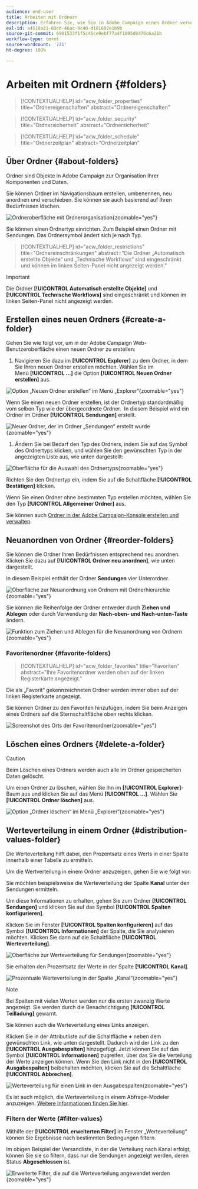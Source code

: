 ```yaml
---
audience: end-user
title: Arbeiten mit Ordnern
description: Erfahren Sie, wie Sie in Adobe Campaign einen Ordner verwalten.
exl-id: a4518a21-03cd-46ac-9c40-d181692e1b9b
source-git-commit: 6901533f1f5c45ce9ebf77a4f1095d8476c6a21b
workflow-type: tm+mt
source-wordcount: '721'
ht-degree: 100%

---
```


# Arbeiten mit Ordnern {#folders}

>[!CONTEXTUALHELP]
>id="acw_folder_properties"
>title="Ordnereigenschaften"
>abstract="Ordnereigenschaften"

>[!CONTEXTUALHELP]
>id="acw_folder_security"
>title="Ordnersicherheit"
>abstract="Ordnersicherheit"

>[!CONTEXTUALHELP]
>id="acw_folder_schedule"
>title="Ordnerzeitplan"
>abstract="Ordnerzeitplan"

## Über Ordner {#about-folders}

Ordner sind Objekte in Adobe Campaign zur Organisation Ihrer Komponenten und Daten.

Sie können Ordner im Navigationsbaum erstellen, umbenennen, neu anordnen und verschieben. Sie können sie auch basierend auf Ihren Bedürfnissen löschen.

![Ordneroberfläche mit Ordnerorganisation](assets/folders.png){zoomable="yes"}

Sie können einen Ordnertyp einrichten. Zum Beispiel einen Ordner mit Sendungen. Das Ordnersymbol ändert sich je nach Typ.

>[!CONTEXTUALHELP]
>id="acw_folder_restrictions"
>title="Ordnereinschränkungen"
>abstract="Die Ordner „Automatisch erstellte Objekte“ und „Technische Workflows“ sind eingeschränkt und können im linken Seiten-Panel nicht angezeigt werden."

>[!IMPORTANT]
>
>Die Ordner **[!UICONTROL Automatisch erstellte Objekte]** und **[!UICONTROL Technische Workflows]** sind eingeschränkt und können im linken Seiten-Panel nicht angezeigt werden.


## Erstellen eines neuen Ordners {#create-a-folder}

Gehen Sie wie folgt vor, um in der Adobe Campaign Web-Benutzeroberfläche einen neuen Ordner zu erstellen:

1. Navigieren Sie dazu im **[!UICONTROL Explorer]** zu dem Ordner, in dem Sie Ihren neuen Ordner erstellen möchten. Wählen Sie im Menü **[!UICONTROL …]** die Option **[!UICONTROL Neuen Ordner erstellen]** aus.

![Option „Neuen Ordner erstellen“ im Menü „Explorer“](assets/folder_create.png){zoomable="yes"}

Wenn Sie einen neuen Ordner erstellen, ist der Ordnertyp standardmäßig vom selben Typ wie der übergeordnete Ordner.  In diesem Beispiel wird ein Ordner im Ordner **[!UICONTROL Sendungen]** erstellt.

![Neuer Ordner, der im Ordner „Sendungen“ erstellt wurde](assets/folder_new.png){zoomable="yes"}

1. Ändern Sie bei Bedarf den Typ des Ordners, indem Sie auf das Symbol des Ordnertyps klicken, und wählen Sie den gewünschten Typ in der angezeigten Liste aus, wie unten dargestellt:

![Oberfläche für die Auswahl des Ordnertyps](assets/folder_type.png){zoomable="yes"}

Richten Sie den Ordnertyp ein, indem Sie auf die Schaltfläche **[!UICONTROL Bestätigen]** klicken.

Wenn Sie einen Ordner ohne bestimmten Typ erstellen möchten, wählen Sie den Typ **[!UICONTROL Allgemeiner Ordner]** aus.

Sie können auch [Ordner in der Adobe Campaign-Konsole erstellen und verwalten](https://experienceleague.adobe.com/de/docs/campaign/campaign-v8/config/configuration/folders-and-views).

## Neuanordnen von Ordner {#reorder-folders}

Sie können die Ordner Ihren Bedürfnissen entsprechend neu anordnen. Klicken Sie dazu auf **[!UICONTROL Ordner neu anordnen]**, wie unten dargestellt.

In diesem Beispiel enthält der Ordner **Sendungen** vier Unterordner.

![Oberfläche zur Neuanordnung von Ordnern mit Ordnerhierarchie](assets/folder-reorder.png){zoomable="yes"}

Sie können die Reihenfolge der Ordner entweder durch **Ziehen und Ablegen** oder durch Verwendung der **Nach-oben- und Nach-unten-Taste** ändern.

![Funktion zum Ziehen und Ablegen für die Neuanordnung von Ordnern](assets/folder-draganddrop.png){zoomable="yes"}

### Favoritenordner {#favorite-folders}

>[!CONTEXTUALHELP]
>id="acw_folder_favorites"
>title="Favoriten"
>abstract="Ihre Favoritenordner werden oben auf der linken Registerkarte angezeigt."

Die als „Favorit“ gekennzeichneten Ordner werden immer oben auf der linken Registerkarte angezeigt.

Sie können Ordner zu den Favoriten hinzufügen, indem Sie beim Anzeigen eines Ordners auf die Sternschaltfläche oben rechts klicken.

![Screenshot des Orts der Favoritenordner](assets/folders-favorite.png){zoomable="yes"}

## Löschen eines Ordners {#delete-a-folder}

>[!CAUTION]
>
>Beim Löschen eines Ordners werden auch alle im Ordner gespeicherten Daten gelöscht.

Um einen Ordner zu löschen, wählen Sie ihn im **[!UICONTROL Explorer]**-Baum aus und klicken Sie auf das Menü **[!UICONTROL …]**. Wählen Sie **[!UICONTROL Ordner löschen]** aus.

![Option „Ordner löschen“ im Menü „Explorer“](assets/folder_delete.png){zoomable="yes"}

## Werteverteilung in einem Ordner {#distribution-values-folder}

Die Werteverteilung hilft dabei, den Prozentsatz eines Werts in einer Spalte innerhalb einer Tabelle zu ermitteln.

Um die Wertverteilung in einem Ordner anzuzeigen, gehen Sie wie folgt vor:

Sie möchten beispielsweise die Werteverteilung der Spalte **Kanal** unter den Sendungen ermitteln.

Um diese Informationen zu erhalten, gehen Sie zum Ordner **[!UICONTROL Sendungen]** und klicken Sie auf das Symbol **[!UICONTROL Spalten konfigurieren]**.

Klicken Sie im Fenster **[!UICONTROL Spalten konfigurieren]** auf das Symbol **[!UICONTROL Informationen]** der Spalte, die Sie analysieren möchten. Klicken Sie dann auf die Schaltfläche **[!UICONTROL Werteverteilung]**.

![Oberfläche zur Werteverteilung für Sendungen](assets/values_deliveries.png){zoomable="yes"}

Sie erhalten den Prozentsatz der Werte in der Spalte **[!UICONTROL Kanal]**.

![Prozentuale Werteverteilung in der Spalte „Kanal“](assets/values_percentage.png){zoomable="yes"}

>[!NOTE]
>
>Bei Spalten mit vielen Werten werden nur die ersten zwanzig Werte angezeigt. Sie werden durch die Benachrichtigung **[!UICONTROL Teilladung]** gewarnt.

Sie können auch die Werteverteilung eines Links anzeigen.

Klicken Sie in der Attributliste auf die Schaltfläche **+** neben dem gewünschten Link, wie unten dargestellt. Dadurch wird der Link zu den **[!UICONTROL Ausgabespalten]** hinzugefügt. Jetzt können Sie auf das Symbol **[!UICONTROL Informationen]** zugreifen, über das Sie die Verteilung der Werte anzeigen können. Wenn Sie den Link nicht in den **[!UICONTROL Ausgabespalten]** beibehalten möchten, klicken Sie auf die Schaltfläche **[!UICONTROL Abbrechen]**.

![Werteverteilung für einen Link in den Ausgabespalten](assets/values_link.png){zoomable="yes"}

Es ist auch möglich, die Werteverteilung in einem Abfrage-Modeler anzuzeigen. [Weitere Informationen finden Sie hier](../query/build-query.md#distribution-of-values-in-a-query).

### Filtern der Werte {#filter-values}

Mithilfe der **[!UICONTROL erweiterten Filter]** im Fenster „Werteverteilung“ können Sie Ergebnisse nach bestimmten Bedingungen filtern.

Im obigen Beispiel der Versandliste, in der die Verteilung nach Kanal erfolgt, können Sie sie so filtern, dass nur die Sendungen angezeigt werden, deren Status **Abgeschlossen** ist.

![Erweiterte Filter, die auf die Werteverteilung angewendet werden](assets/values_filter.png){zoomable="yes"}